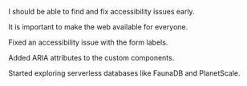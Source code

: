 I should be able to find and fix accessibility issues early.

It is important to make the web available for everyone.

Fixed an accessibility issue with the form labels.

Added ARIA attributes to the custom components.

Started exploring serverless databases like FaunaDB and PlanetScale.